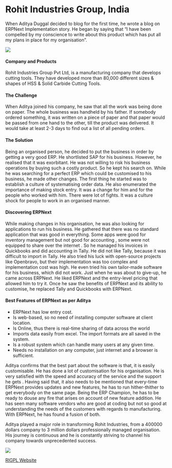 # Rohit Industries Group, India

When Aditya Duggal decided to blog for the first time, he wrote a blog on
ERPNext Implementation story. He began by saying that “I have been compelled
by my conscience to write about this product which has put all my plans in
place for my organisation”.

![](/assets/erpnext_out_ba/images/stories/aditya-duggal.png)

#### Company and Products

Rohit Industries Group Pvt Ltd, is a manufacturing company that develops cutting tools. They have developed more than 80,000 different sizes &
shapes of HSS & Solid Carbide Cutting Tools. 

#### The Challenge

When Aditya joined his company, he saw that all the work was being done on paper. The whole business was handheld by his father. If somebody ordered something, it was written on a piece of paper and that paper would be passed from one hand to the other, till the product was delivered. It would take at least 2-3 days to find out a list of all pending orders.

#### The Solution

Being an organised person, he decided to put the business in order by getting
a very good ERP. He shortlisted SAP for his business. However, he realised
that it was exorbitant. He was not willing to risk his business operations by
buying such a costly product. So he kept his search on. While he was searching
for a perfect ERP which could be customised to his business, he made other
changes. The first thing he started was to establish a culture of
systematising order data. He also enumerated the importance of making stock
entry. It was a change for him and for the people who worked with him. There
were lot of fights. It was a culture shock for people to work in an organised
manner.

#### Discovering ERPNext

While making changes in his organisation, he was also looking for applications
to run his business. He gathered that there was no standard application that
was good in everything. Some apps were good for inventory management but not
good for accounting , some were not equipped to share over the internet . So
he managed his invoices in Quickbooks and did accounting in Tally. He did not
like Tally, because it was difficult to import in Tally. He also tried his
luck with open-source projects like Openbravo, but their implementation was
too complex and implementation cost was high. He even tried his own tailor-made software for his business, which did not work. Just when he was about to
give-up, he came across ERPNext. He liked ERPNext and the entry-level pricing
that allowed him to try it. Once he saw the benefits of ERPNext and its
ability to customise, he replaced Tally and Quickbooks with ERPNext.

#### Best Features of ERPNext as per Aditya

  * ERPNext has low entry cost.
  * Is web-based, so no need of installing computer software at client location.
  * Is Online, thus there is real-time sharing of data across the world
  * Imports data easily from excel. The import formats are all saved in the system.
  * Is a robust system which can handle many users at any given time.
  * Needs no installation on any computer, just internet and a browser is sufficient.

Aditya confirms that the best part about the software is that, it is easily
customisable. He has done a lot of customisation for his organisation. He is
very satisfied with the speed and accuracy of the service and the support he
gets . Having said that, it also needs to be mentioned that every-time ERPNext
provides updates and new features, he has to run hither-thither to get
everybody on the same page. Being the ERP Champion, he has to be ready to
douse any fire that arises on account of new feature addition. He has seen
many software vendors who are good at coding but not so good at understanding
the needs of the customers with regards to manufacturing. With ERPNext, he has
found a fusion of both.

Aditya played a major role in transforming Rohit Industries, from a 400000
dollars company to 3 million dollars professionally managed organisation. His
journey is continuous and he is constantly striving to channel his company
towards unprecedented success.

![](/assets/erpnext_out_ba/images/stories/rigpl-logo.png)

[RIGPL Website](http://www.rigpl.com)